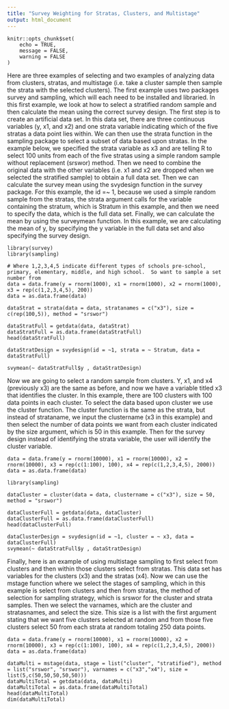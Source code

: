 ```yaml
---
title: "Survey Weighting for Stratas, Clusters, and Multistage"
output: html_document
---
```


```{r setup, include=FALSE}
knitr::opts_chunk$set(
	echo = TRUE,
	message = FALSE,
	warning = FALSE
)
```
Here are three examples of selecting and two examples of analyzing data from clusters, stratas, and multistage (i.e. take a cluster sample then sample the strata with the selected clusters).  The first example uses two packages survey and sampling, which will each need to be installed and libraried.  In this first example, we look at how to select a stratified random sample and then calculate the mean using the correct survey design.  The first step is to create an artificial data set.  In this data set, there are three continuous variables (y, x1, and x2) and one strata variable indicating which of the five stratas a data point lies within.  We can then use the strata function in the sampling package to select a subset of data based upon stratas.  In the example below, we specified the strata variable as x3 and are telling R to select 100 units from each of the five stratas using a simple random sample without replacement (srswor) method.  Then we need to combine the original data with the other variables (i.e. x1 and x2 are dropped when we selected the stratified sample) to obtain a full data set.  Then we can calculate the survey mean using the svydesign function in the survey package.  For this example, the id =~ 1, because we used a simple random sample from the stratas, the strata argument calls for the variable containing the stratum, which is Stratum in this example, and then we need to specify the data, which is the full data set.  Finally, we can calculate the mean by using the surveymean function.  In this example, we are calculating the mean of y, by specifying the y variable in the full data set and also specifying the survey design. 
```{r, message=FALSE, warning=FALSE}
library(survey)
library(sampling)

# Where 1,2,3,4,5 indicate different types of schools pre-school, primary, elementary, middle, and high school.  So want to sample a set number from
data = data.frame(y = rnorm(1000), x1 = rnorm(1000), x2 = rnorm(1000), x3 = rep(c(1,2,3,4,5), 200))
data = as.data.frame(data)

dataStrat = strata(data = data, stratanames = c("x3"), size = c(rep(100,5)), method = "srswor")

dataStratFull = getdata(data, dataStrat)
dataStratFull = as.data.frame(dataStratFull)
head(dataStratFull)

dataStratDesign = svydesign(id = ~1, strata = ~ Stratum, data = dataStratFull)

svymean(~ dataStratFull$y , dataStratDesign)

```
Now we are going to select a random sample from clusters.  Y, x1, and x4 (previously x3) are the same as before, and now we have a variable titled x3 that identifies the cluster.  In this example, there are 100 clusters with 100 data points in each cluster.  To select the data based upon cluster we use the cluster function.  The cluster function is the same as the strata, but instead of strataname, we input the clustername (x3 in this example) and then select the number of data points we want from each cluster indicated by the size argument, which is 50 in this example.  Then for the survey design instead of identifying the strata variable, the user will identify the cluster variable.     
```{r, message=FALSE, warning=FALSE}
data = data.frame(y = rnorm(10000), x1 = rnorm(10000), x2 = rnorm(10000), x3 = rep(c(1:100), 100), x4 = rep(c(1,2,3,4,5), 2000))
data = as.data.frame(data)

library(sampling)

dataCluster = cluster(data = data, clustername = c("x3"), size = 50, method = "srswor")

dataClusterFull = getdata(data, dataCluster)
dataClusterFull = as.data.frame(dataClusterFull)
head(dataClusterFull)

dataClusterDesign = svydesign(id = ~1, cluster = ~ x3, data = dataClusterFull) 
svymean(~ dataStratFull$y , dataStratDesign)
```
Finally, here is an example of using multistage sampling to first select from clusters and then within those clusters select from stratas.  This data set has variables for the clusters (x3) and the stratas (x4).  Now we can use the mstage function where we select the stages of sampling, which in this example is select from clusters and then from stratas, the method of selection for sampling strategy, which is srswor for the cluster and strata samples.  Then we select the varnames, which are the cluster and stratasnames, and select the size.  This size is a list with the first argument stating that we want five clusters selected at random and from those five clusters select 50 from each strata at random totaling 250 data points.  
```{r, message=FALSE, warning=FALSE}
data = data.frame(y = rnorm(10000), x1 = rnorm(10000), x2 = rnorm(10000), x3 = rep(c(1:100), 100), x4 = rep(c(1,2,3,4,5), 2000))
data = as.data.frame(data)

dataMulti = mstage(data, stage = list("cluster", "stratified"), method = list("srswor", "srswor"), varnames = c("x3","x4"), size = list(5,c(50,50,50,50,50)))
dataMultiTotal = getdata(data, dataMulti)
dataMultiTotal = as.data.frame(dataMultiTotal)
head(dataMultiTotal)
dim(dataMultiTotal)


```



